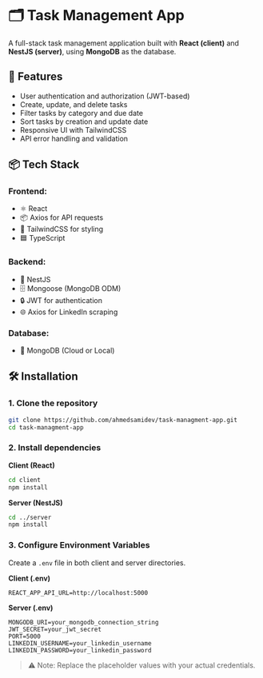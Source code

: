 # 🗂️ Task Management App

A full-stack task management application built with **React (client)** and **NestJS (server)**, using **MongoDB** as the database.


## 🚀 Features
- User authentication and authorization (JWT-based)
- Create, update, and delete tasks
- Filter tasks by category and due date
- Sort tasks by creation and update date
- Responsive UI with TailwindCSS
- API error handling and validation

## 📦 Tech Stack

### Frontend:
- ⚛️ React
- 📦 Axios for API requests
- 🎨 TailwindCSS for styling
- 🟦 TypeScript

### Backend:
- 🚀 NestJS
- 🗄️ Mongoose (MongoDB ODM)
- 🔒 JWT for authentication
- 🌐 Axios for LinkedIn scraping

### Database:
- 🍃 MongoDB (Cloud or Local)

## 🛠️ Installation

### 1. Clone the repository
```bash
git clone https://github.com/ahmedsamidev/task-managment-app.git
cd task-managment-app
```

### 2. Install dependencies

**Client (React)**
```bash
cd client
npm install
```

**Server (NestJS)**
```bash
cd ../server
npm install
```

### 3. Configure Environment Variables
Create a `.env` file in both client and server directories.

**Client (.env)**
```env
REACT_APP_API_URL=http://localhost:5000
```

**Server (.env)**
```env
MONGODB_URI=your_mongodb_connection_string
JWT_SECRET=your_jwt_secret
PORT=5000
LINKEDIN_USERNAME=your_linkedin_username
LINKEDIN_PASSWORD=your_linkedin_password
```

> ⚠️ Note: Replace the placeholder values with your actual credentials.